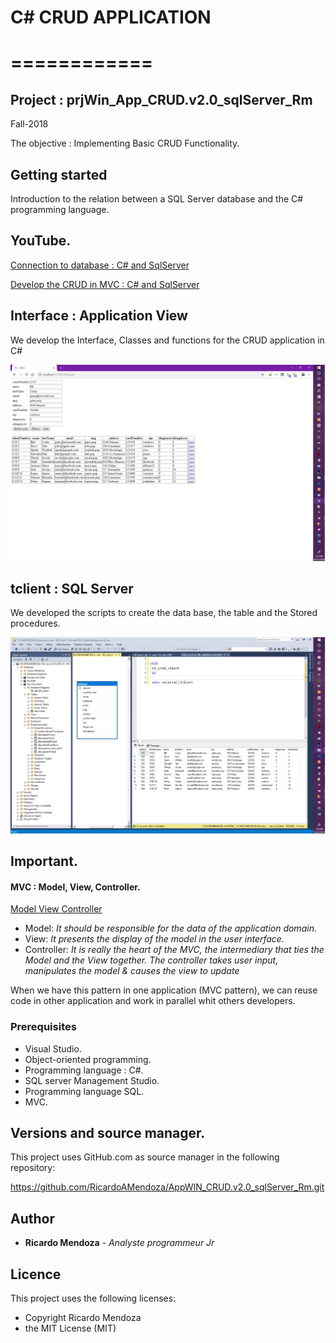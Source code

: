 # C# CRUD APPLICATION
# ============

## Project : prjWin_App_CRUD.v2.0_sqlServer_Rm
Fall-2018

The objective : Implementing Basic CRUD Functionality.


## Getting started

Introduction to the relation between a SQL Server database and the C# programming language.


## YouTube.

[Connection to database : C# and SqlServer](https://www.youtube.com/watch?v=OdDkFPO_nto)

[Develop the CRUD in MVC : C# and SqlServer](https://www.youtube.com/watch?v=_H8vswpMSOw&t=650s)


## Interface : Application View

We develop the Interface, Classes and functions for the CRUD application in C#

![Interface](/img/interface.jpg "View")


## tclient : SQL Server

We developed the scripts to create the data base, the table and the Stored procedures.

![tclient in SQL Server](/img/database.jpg "tclient")


## Important.

#### MVC : Model, View, Controller.

[Model View Controller](https://en.wikipedia.org/wiki/Model%E2%80%93view%E2%80%93controller)

 * Model:      *It should be responsible for the data of the application domain.*
 * View:       *It presents the display of the model in the user interface.*
 * Controller: *It is really the heart of the MVC, the intermediary that ties the Model and the View together.*
               *The controller takes user input, manipulates the model & causes the view to update*

When we have this pattern in one application (MVC pattern), we can reuse code in other application
and work in parallel whit others developers.			   
			   			     
 
### Prerequisites

 * Visual Studio.
 * Object-oriented programming.
 * Programming language : C#.
 * SQL server Management Studio.
 * Programming language SQL.
 * MVC.
 


## Versions and source manager. 

This project uses GitHub.com as source manager in the following repository:

https://github.com/RicardoAMendoza/AppWIN_CRUD.v2.0_sqlServer_Rm.git

## Author

* **Ricardo Mendoza** - *Analyste programmeur Jr* 

## Licence

This project uses the following licenses:
- Copyright Ricardo Mendoza
- the MIT License (MIT)
